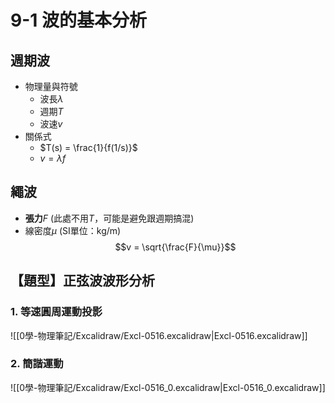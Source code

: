 # 9-1 波的基本分析
## 週期波
- 物理量與符號
	- 波長$\lambda$
	- 週期$T$
	- 波速$v$
- 關係式
	- $T(s) = \frac{1}{f(1/s)}$
	- $v = \lambda f$
## 繩波
- **張力**$F$ (此處不用$T$，可能是避免跟週期搞混)
- 線密度$\mu$ (SI單位：kg/m)
$$v = \sqrt{\frac{F}{\mu}}$$
## 【題型】正弦波波形分析
### 1. 等速圓周運動投影
![[0學-物理筆記/Excalidraw/Excl-0516.excalidraw|Excl-0516.excalidraw]]

### 2. 簡諧運動
![[0學-物理筆記/Excalidraw/Excl-0516_0.excalidraw|Excl-0516_0.excalidraw]]